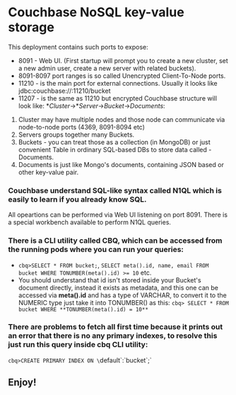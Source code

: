 # Couchbase NoSQL key-value storage
This deployment contains such ports to expose:
* 8091 - Web UI. (First startup will prompt you to create a new cluster, set a new admin user, create a new server with related buckets).
* 8091-8097 port ranges is so called Unencrypted Client-To-Node ports.
* 11210 - is the main port for external connections. Usually it looks like jdbc:couchbase://<host>:11210/bucket
* 11207 - is the same as 11210 but encrypted
Couchbase structure will look like: **Cluster*->**Server*->*Bucket*->*Documents*:
1. Cluster may have multiple nodes and those node can communicate via node-to-node ports (4369, 8091-8094 etc)
2. Servers groups together many Buckets.
3. Buckets - you can treat those as a collection (in MongoDB) or just convenient Table in ordinary SQL-based DBs to store data called - Documents.
3. Documents is just like Mongo's documents, containing JSON based or other key-value pair.
### Couchbase understand SQL-like syntax called N1QL which is easily to learn if you already know SQL.
All opeartions can be performed via Web UI listening on port 8091. There is a special workbench available to perform N1QL queries.
### There is a CLI utility called CBQ, which can be accessed from the running pods where you can run your queries:
  * `cbq>SELECT * FROM bucket;`, `SELECT meta().id, name, email FROM bucket WHERE TONUMBER(meta().id) >= 10` etc.
  * You should understand that id isn't stored inside your Bucket's document directly, instead it exists as metadata, and this one can be accessed via **meta().id** and has a type of VARCHAR, to convert it to the NUMERIC type just take it into TONUMBER() as this: `cbq> SELECT * FROM bucket WHERE **TONUMBER(meta().id) = 10**`

### There are problems to fetch all first time because it prints out an error that there is no any primary indexes, to resolve this just run this query inside cbq CLI utility:
`cbq>CREATE PRIMARY INDEX ON \`default\`:\`bucket\`;`

## Enjoy!
